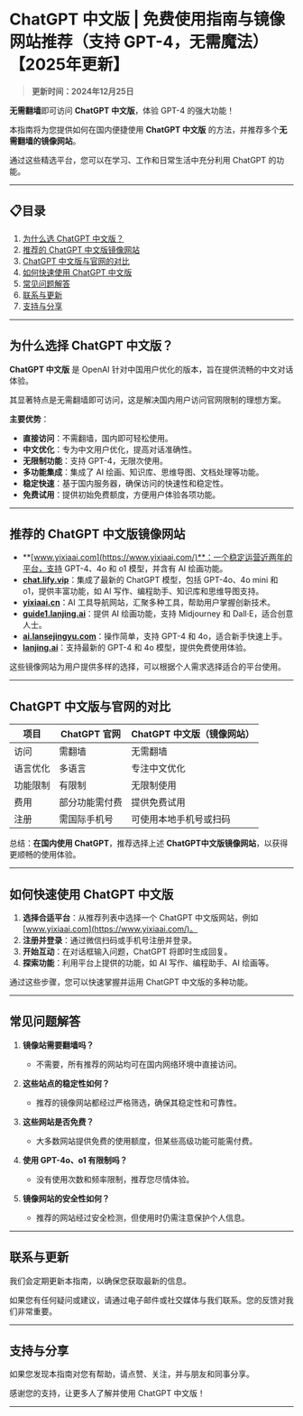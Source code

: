 # ChatGPT 中文版 | 免费使用指南与镜像网站推荐（支持 GPT-4，无需魔法）【2025年更新】

> **更新时间：2024年12月25日** 

**无需翻墙**即可访问 **ChatGPT 中文版**，体验 GPT-4 的强大功能！

本指南将为您提供如何在国内便捷使用 **ChatGPT 中文版** 的方法，并推荐多个**无需翻墙的镜像网站**。

通过这些精选平台，您可以在学习、工作和日常生活中充分利用 ChatGPT 的功能。

---

## 📋目录
1. [为什么选 ChatGPT 中文版？](#为什么选-chatgpt-中文版)
2. [推荐的 ChatGPT 中文版镜像网站](#推荐的-ChatGPT-中文版镜像网站)
3. [ChatGPT 中文版与官网的对比](#ChatGPT-中文版与官网的对比)
4. [如何快速使用 ChatGPT 中文版](#如何快速使用-ChatGPT-中文版)
5. [常见问题解答](#常见问题解答)
6. [联系与更新](#联系与更新)
7. [支持与分享](#支持与分享)

---

## 为什么选择 ChatGPT 中文版？

**ChatGPT 中文版** 是 OpenAI 针对中国用户优化的版本，旨在提供流畅的中文对话体验。

其显著特点是无需翻墙即可访问，这是解决国内用户访问官网限制的理想方案。

**主要优势**：

- **直接访问**：不需翻墙，国内即可轻松使用。
- **中文优化**：专为中文用户优化，提高对话准确性。
- **无限制功能**：支持 GPT-4，无限次使用。
- **多功能集成**：集成了 AI 绘画、知识库、思维导图、文档处理等功能。
- **稳定快速**：基于国内服务器，确保访问的快速性和稳定性。
- **免费试用**：提供初始免费额度，方便用户体验各项功能。

---

## 推荐的 ChatGPT 中文版镜像网站

- **[www.yixiaai.com](https://www.yixiaai.com/)**：一个稳定运营近两年的平台，支持 GPT-4、4o 和 o1 模型，并含有 AI 绘画功能。
- **[chat.lify.vip](https://chat.lify.vip/)**：集成了最新的 ChatGPT 模型，包括 GPT-4o、4o mini 和 o1，提供丰富功能，如 AI 写作、编程助手、知识库和思维导图支持。
- **[yixiaai.cn](https://yixiaai.cn/)**：AI 工具导航网站，汇聚多种工具，帮助用户掌握创新技术。
- **[guide1.lanjing.ai](https://guide1.lanjing.ai/)**：提供 AI 绘画功能，支持 Midjourney 和 Dall·E，适合创意人士。
- **[ai.lansejingyu.com](https://ai.lansejingyu.com/)**：操作简单，支持 GPT-4 和 4o，适合新手快速上手。
- **[lanjing.ai](https://lanjing.ai/)**：支持最新的 GPT-4 和 4o 模型，提供免费使用体验。

这些镜像网站为用户提供多样的选择，可以根据个人需求选择适合的平台使用。

---

## ChatGPT 中文版与官网的对比

| 项目 | ChatGPT 官网 | ChatGPT 中文版（镜像网站） |
|------|--------------|----------------------------|
| 访问 | 需翻墙 | 无需翻墙 |
| 语言优化 | 多语言 | 专注中文优化 |
| 功能限制 | 有限制 | 无限制使用 |
| 费用 | 部分功能需付费 | 提供免费试用 |
| 注册 | 需国际手机号 | 可使用本地手机号或扫码 |

总结：**在国内使用 ChatGPT**，推荐选择上述 **ChatGPT中文版镜像网站**，以获得更顺畅的使用体验。

---

## 如何快速使用 ChatGPT 中文版

1. **选择合适平台**：从推荐列表中选择一个 ChatGPT 中文版网站，例如 [www.yixiaai.com](https://www.yixiaai.com/)。
2. **注册并登录**：通过微信扫码或手机号注册并登录。
3. **开始互动**：在对话框输入问题，ChatGPT 将即时生成回复。
4. **探索功能**：利用平台上提供的功能，如 AI 写作、编程助手、AI 绘画等。

通过这些步骤，您可以快速掌握并运用 ChatGPT 中文版的多种功能。

---

## 常见问题解答

1. **镜像站需要翻墙吗？**
   - 不需要，所有推荐的网站均可在国内网络环境中直接访问。

2. **这些站点的稳定性如何？**
   - 推荐的镜像网站都经过严格筛选，确保其稳定性和可靠性。

3. **这些网站是否免费？**
   - 大多数网站提供免费的使用额度，但某些高级功能可能需付费。

4. **使用 GPT-4o、o1 有限制吗？**
   - 没有使用次数和频率限制，推荐您尽情体验。

5. **镜像网站的安全性如何？**
   - 推荐的网站经过安全检测，但使用时仍需注意保护个人信息。

---

## 联系与更新

我们会定期更新本指南，以确保您获取最新的信息。

如果您有任何疑问或建议，请通过电子邮件或社交媒体与我们联系。您的反馈对我们非常重要。

---

## 支持与分享

如果您发现本指南对您有帮助，请点赞、关注，并与朋友和同事分享。

感谢您的支持，让更多人了解并使用 ChatGPT 中文版！

---
